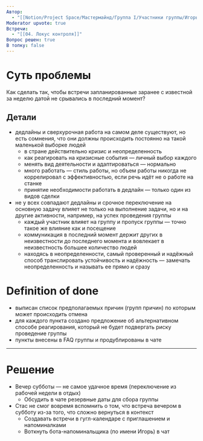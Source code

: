 ```yaml
---
Автор:
  - "[[Notion/Project Space/Мастермайнд/Группа I/Участники группы/Игорь Алексеенко/Игорь Алексеенко\\|Игорь Алексеенко]]"
Moderator upvote: true
Встречи:
  - "[[04. Локус контроля]]"
Вопрос решен: true
В топку: false
---
```

# Суть проблемы

Как сделать так, чтобы встречи запланированные заранее с известной за неделю датой не срывались в последний момент?

## Детали

- дедлайны и сверхурочная работа на самом деле существуют, но есть сомнения, что они должны происходить постоянно на такой маленькой выборке людей
    - в стране действительно кризис и неопределенность
    - как реагировать на кризисные события — личный выбор каждого
    - менять вид деятельности и адаптироваться — нормально
    - много работать — стиль работы, но объем работы никогда не коррелировал с эффективностью, если речь идёт не о работе на станке
    - принятие необходимости работать в дедлайн — только один из видов сделки
- не у всех совпадают дедлайны и срочное переключение на основную задачу влияет не только на выполнение задачи, но и на другие активности, например, на успех проведения группы
    - каждый участник влияет на группу и пропуск группы — точно такое же влияние как и посещение
    - коммуникация в последний момент держит других в неизвестности до последнего момента и вовлекает в неизвестность большее количество людей
    - находясь в неопределенности, самый проверенный и надёжный способ транслировать устойчивость и надёжность — замечать неопределенность и называть ее прямо и сразу

# Definition of done

- выписан список предполагаемых причин (групп причин) по которым может происходить отмена
- для каждого пункта создано предложение об альтернативном способе реагирования, который не будет подвергать риску проведение группы
- пункты внесены в FAQ группы и продублированы в чате

---

# Решение

- Вечер субботы — не самое удачное время (переключение из рабочей недели в отдых)
    - Обсудить в чате резервные даты для сбора группы
- Стас не смог вовремя вспомнить о том, что встреча вечером в субботу из-за того, что сложно вернуться в контекст
    - Создавать встречи в гугл-календаре с приглашением и напоминалками
    - Воткнуть бота-напоминальщика (по имени Игорь) в чат